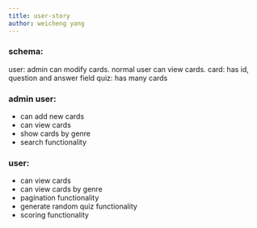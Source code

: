 ```yaml
---
title: user-story 
author: weicheng yang
---
```


### schema:
user: admin can modify cards. normal user can view cards.
card: has id, question and answer field
quiz: has many cards


### admin user:
- can add new cards
- can view cards
- show cards by genre
- search functionality

### user:
- can view cards 
- can view cards by genre
- pagination functionality
- generate random quiz functionality
- scoring functionality




